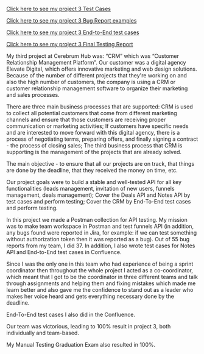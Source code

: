 [Click here to see my project 3 Test Cases](https://acrobat.adobe.com/id/urn:aaid:sc:EU:174a86b8-d315-4296-9431-92361e4716fc)

[Click here to see my project 3 Bug Report examples](https://acrobat.adobe.com/id/urn:aaid:sc:EU:e0290501-f593-4815-ae8a-5c533288f66a)

[Click here to see my project 3 End-to-End test cases](https://acrobat.adobe.com/id/urn:aaid:sc:EU:5a1a505c-29fa-43db-a845-f5ae96a27123)

[Click here to see my project 3 Final Testing Report](https://acrobat.adobe.com/id/urn:aaid:sc:EU:6b6f4cec-0b79-4b28-bdf2-cc1ca16efb97)

My third project at Cerebrum Hub was: “CRM” which was “Customer Relationship Management Platform”. Our customer was a digital agency Elevate Digital, which offers innovative marketing and web design solutions. Because of the number of different projects that they're working on and also the high number of customers, the company is using a CRM or customer relationship management software to organize their marketing and sales processes.

There are three main business processes that are supported: CRM is used to collect all potential customers that come from different marketing channels and ensure that those customers are receiving proper communication or marketing activities; If customers have specific needs and are interested to move forward with this digital agency, there is a process of negotiating terms, preparing offers, and finally signing a contract - the process of closing sales; The third business process that CRM is supporting is the management of the projects that are already solved.

The main objective - to ensure that all our projects are on track, that things are done by the deadline, that they received the money on time, etc.

Our project goals were to build a stable and well-tested API for all key functionalities (leads management, invitation of new users, funnels management, deals management); Cover the Deals API and Notes API by test cases and perform testing; Cover the CRM by End-To-End test cases and perform testing.

In this project we made a Postman collection for API testing. My mission was to make team workspace in Postman and test funnels API (in addition, any bugs found were reported in Jira, for example: if we can test something without authorization token then it was reported as a bug). Out of 55 bug reports from my team, I did 37. In addition, I also wrote test cases for Notes API and End-to-End test cases in Confluence.

Since I was the only one in this team who had experience of being a sprint coordinator then throughout the whole project I acted as a co-coordinator, which meant that I got to be the coordinator in three different teams and talk through assignments and helping them and fixing mistakes which made me learn better and also gave me the confidence to stand out as a leader who makes her voice heard and gets everything necessary done by the deadline.

End-To-End test cases I also did in the Confluence.

Our team was victorious, leading to 100% result in project 3, both individually and team-based.

My Manual Testing Graduation Exam also resulted in 100%.

